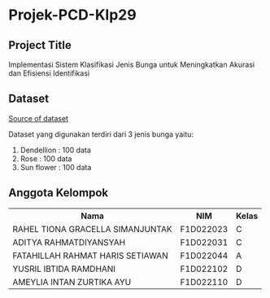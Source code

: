<h1>Projek-PCD-Klp29</h1>

<h2>Project Title</h2>
<p>Implementasi Sistem Klasifikasi Jenis Bunga untuk Meningkatkan Akurasi dan Efisiensi Identifikasi</p>		


<h2>Dataset</h2>
<a href="https://www.kaggle.com/datasets/marquis03/flower-classification">Source of dataset</a>
<p>Dataset yang digunakan terdiri dari 3 jenis bunga yaitu: </p>
<ol>
    <li>Dendellion  : 100 data</li>
    <li>Rose        : 100 data</li>
    <li>Sun flower  : 100 data</li>
</ol>

<h2>Anggota Kelompok</h2>
<table>
    <th>Nama</th>
    <th>NIM</th>
    <th>Kelas</th>
    <tr>
        <td>RAHEL TIONA GRACELLA SIMANJUNTAK</td>
        <td>F1D022023</td>
        <td>C</td>
    <tr>
    <tr>
        <td>ADITYA RAHMATDIYANSYAH</td>
        <td>F1D022031</td>
        <td>C</td>
    <tr>
    <tr>
        <td>FATAHILLAH RAHMAT HARIS SETIAWAN</td>
        <td>F1D022044</td>
        <td>A</td>
    <tr>
    <tr>
        <td>YUSRIL IBTIDA RAMDHANI</td>
        <td>F1D022102</td>
        <td>D</td>
    <tr>
    <tr>
        <td>AMEYLIA INTAN ZURTIKA AYU</td>
        <td>F1D022110</td>
        <td>D</td>
    <tr>
</table>
